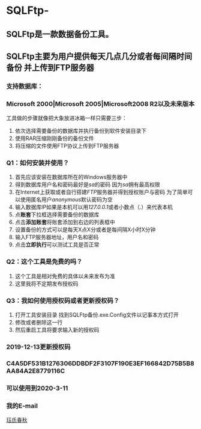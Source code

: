 # SQLFtp-
## SQLFtp是一款数据备份工具。

## SQLFtp主要为用户提供每天几点几分或者每间隔时间备份 并上传到FTP服务器
### 支持数据库：
### Microsoft 2000|Microsoft 2005|Microsoft2008 R2以及未来版本
工具做的步骤就像把大象放进冰箱一样只需要三步：
1.  依次选择需要备份的数据库并执行备份到软件安装目录下
2. 使用RAR压缩刚刚备份的备份文件
3. 将压缩的文件使用FTP协议上传到FTP服务器

### Q1：如何安装并使用？
1.  首先应该安装在数据库所在的Windows服务器中
2. 得到数据库用户名和密码最好是*sa*的密码 因为*sa*拥有最高权限
3. 在Internet上获取或者自行搭建*FTP*服务器并得到授权账户与密码
为了简单可以使用匿名用户*anonymous*默认密码为空
4. 输入数据库IP如果是本机可以用*127.0.0.1*或者小数点（*.*）来代表本机
5. 点**账套**下拉框选择需要备份的数据库
6. 点击**添加账套**将账套添加到右边的列表框中
7. 设置备份的方式可以是每天X点X分或者是每间隔X小时X分钟
8. 输入FTP服务器地址，用户名和密码
9. 点击**立即执行**可以测试工具是否正常

### Q2：这个工具是免费的吗？
1. 这个工具是相对免费的具体以未来发布为准
2. 这里我将不定期发布授权码

### Q3：我如何使用授权码或者更新授权码？
1. 打开工具安装目录 找到SQLFtp备份.exe.Config文件以记事本方式打开
2. 修改或者删除这一行 <add key="Key" value="" />
3. 然后重启工具将要求输入新的授权码

### 2019-12-13更新授权码
### C4A5DF531B1276306DDBDF2F3107F190E3EF166842D75B5B8AA84A2E8779116C
### 可以使用到2020-3-11

### 我的E-mail
[珏氏春秋](mailto:alwaysra@163.com)
